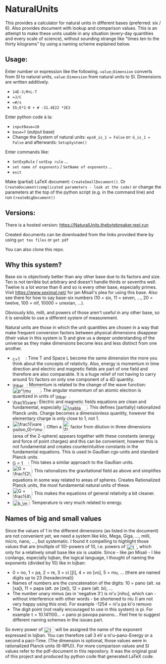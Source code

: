 # NaturalUnits
This provides a calculator for natural units in different bases (preferred: six / 6). Also provides document with lookup and comparison values. 
This is an attempt to make these units usable in any situation (every-day quantities and every scale of science), without sounding strange like "times ten to the thirty kilograms" by using a naming scheme explained below.

## Usage:
Enter number or expression like the following. `value;Dimension` converts from SI to natural units, `value:Dimension` from natural units to SI. Dimensions are written additively.
* `14E-3;M+L-T`
* `=J/C`
* `=#/s`
* `55;E*2-Θ + # -31.4E22 *2E3`

Enter python code à la:

* `inputBase=10`
* `base=7` (output base)
* Change the System of natural units: `eps0_is_1 = False` or: `G_is_1 = False` and afterwards: `SetupSystem()`

Enter commands like:
* `SetExpRule` / `setExp rule` ...
* `set name of exponents` / `SetName of exponents` ...
* `exit`

Make (partial) LaTeX document: `CreateSmallDocument()`. 
Or `CreateDocument(complicated parameters - look at the code)` or change the parameters at the top of the python script (e.g. in the command line) and run `CreateBigDocument()`

## Versions:
There is a hosted version:
https://NaturalUnits.thebytebreaker.repl.run

Created documents can be downloaded from the links provided there by using `get tex files` or `get pdf`

You can also clone this repo.

## Why this system?
Base six is objectively better than any other base due to its factors and size. Ten is not terrible but arbitrary and doesn't handle thirds or sevenths well. Twelve is a lot worse than 6 and so is every other base, especially primes.
Visit https://www.seximal.net/ for jan Misali's plea for using this base.
Also see there for how to say base-six numbers (10 = six, 11 = seven, ..., 20 = twelve, 100 = nif, 10000 = unexian, ...).

Obviously kilo, milli, and powers of those aren't useful in any other base, so it is sensible to use a different system of measurement.

Natural units are those in which the unit quantities are chosen in a way that make frequent conversion factors between physical dimensions disappear (their value in this system is 1) and give us a deeper understanding of the universe as they make dimensions become less and less distinct from one another.

* <img src="https://bit.ly/3gwB3bJ" align="center" border="0" alt="c=1" width="42" height="15" />: Time T and Space L become the same dimension the more you think about the concepts of relativity. Also, energy is momentum in time direction and electric and magnetic fields are part of one field and therefore are also comparable. It is a huge relief of not having to carry around 1/c factors on only one component of a 4D quantity.
* <img src="https://bit.ly/39YpmYJ" align="center" border="0" alt="\hbar =1" width="45" height="15" />: Momentum is related to the change of the wave function: <img src="https://bit.ly/3gwA6QH" align="center" border="0" alt="p^\mu =\pm i\hbar \partial_\mu" width="91" height="19" />. The angular momentum of an atomic electron is quantized in units of <img src="https://bit.ly/39YpmYJ" align="center" border="0" alt="\hbar =1" width="45" height="15" />.
* <img src="https://bit.ly/2Pt023y" align="center" border="0" alt="\frac1{\varepsilon_0}=\mu_0=1" width="78" height="15" />: Electric and magnetic fields equations are clean and fundamental, especially <img src="https://bit.ly/2Xup2vW" align="center" border="0" alt="\nabla \cdot E = \rho" width="80" height="18" />. This defines [partially] rationalized Planck units. Charge becomes a dimensionless quantity, however the elementary charge is only close to 1, not 1.
* <img src="https://bit.ly/39WlIi4" align="center" border="0" alt="\frac1{\varepsilon_0}=\mu_0=2\tau" width="102" height="40" />: Often a <img src="https://bit.ly/3gwC3MJ" align="center" border="0" alt="\frac1{2\tau}" width="21" height="39" /> factor from dilution in three dimensions (area of the 2-sphere) appears together with these constants (energy and force of point charges) and this can be convenient, however this is not fundamental and creates counterintuitive constants in the fundamental equations. This is used in Gaußian cgs-units and standard Planck units. 
* <img src="https://bit.ly/3icKqxz" align="center" border="0" alt="G = 1" width="50" height="15" />: This
takes a similar approach to the Gaußian units.
* <img src="https://bit.ly/2EPBcZz" align="center" border="0" alt="G = \frac1{2\tau}" width="62" height="39" />: This rationalizes the gravitational field as above and simplifies equations in some way related to areas of spheres. Creates Rationalized Planck units, the most fundamental natural units of these.
* <img src="https://bit.ly/3kdzS2V" align="center" border="0" alt="G = \frac1{4\tau}" width="62" height="39" />: This makes the equations of general relativity a bit cleaner.
* <img src="https://bit.ly/2Pt0O0t" align="center" border="0" alt="k_\mathrm B = 1" width="54" height="18" />: Temperature is very much related to energy.

## Names of big and small values
Since the values of 1 in the different dimensions (as listed in the document) are not convenient yet, we need a system like kilo, Mega, Giga, ..., milli, micro, nano, ..., but systematic. I found it compelling to highlight those values that are (multiple of 10)-powers of 10, i.e. powers of <img src="https://bit.ly/3fBAOdP" align="center" border="0" alt="10^{10}" width="33" height="18" />, which only for a relatively small base like six is usable. 
Since - like jan Misali - I like conlangs, especially lojban, the logical language, I thought of naming the exponents (divided by 10) like in lojban: 
* 0 = no, 1 = pa, 2 = re, 3 = ci [ʃi], 4 = vo [vo], 5 = mu, ... (there are named digits up to 23 (hexadecimal))
* Names of numbers are the concatenation of the digits: 10 = pano (alt. xa [xa]), 11 = papa (alt. ze [ze]), 12 = pare (alt. bi), ...
* The number unary minus (as in 'negative 3') is ni'u [nihu], which can - without interference with other words - be shortened to niu (I am not very happy using this one). For example -1254 = ni'u pa ki'o remuvo
* The digit point (not really encouraged to use in this system) is pi. For example τ = 10.141100... = pano pi pavopa panono...
Feel free to suggest different naming schemes in the issues part.

So every power of <img src="https://bit.ly/3fBAOdP" align="center" border="0" alt="10^{10}" width="33" height="18" /> will be assigned the name of the exponent expressed in lojban.
You can therefore call 3 eV a ni'u-pano-Energy or a second a paci-Time. (The dimension is optional, those values were in rationalized Planck units (6-RPU)). 
For more comparison values and SI values refer to the pdf-document in this repository. It was the original goal of this project and produced by python code that generated LaTeX code.
